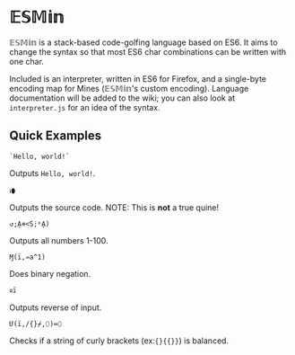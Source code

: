 # 𝔼𝕊𝕄𝕚𝕟
𝔼𝕊𝕄𝕚𝕟 is a stack-based code-golfing language based on ES6. It aims to change the syntax so that most ES6 char combinations can be written with one char.

Included is an interpreter, written in ES6 for Firefox, and a single-byte encoding map for Mines (𝔼𝕊𝕄𝕚𝕟's custom encoding). Language documentation will be added to the wiki; you can also look at `interpreter.js` for an idea of the syntax.
## Quick Examples
```
`Hello, world!`
```
Outputs `Hello, world!`.

```
ℹ⬮
```
Outputs the source code. NOTE: This is **not** a true quine!

```
↺;Ḁ⧺<Ṥ;ᵖḀ)
```
Outputs all numbers 1-100.
```
Ɱ(ï,⇏a^1)
```
Does binary negation.
```
ᴙï
```
Outputs reverse of input.
```
Մ(ï,/{}⌿,⬯)≔⬯
```
Checks if a string of curly brackets (ex:`{}{{}}`) is balanced.